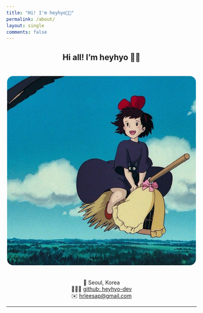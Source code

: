 ```yaml
---
title: "Hi! I'm heyhyo👋🏻"
permalink: /about/
layout: single
comments: false
---
```



<div align="center">

<h2>Hi all! I’m heyhyo 👋🏻</h2>

<img src="/assets/images/kiki.jpeg" alt="heyhyo profile" width="500px" style="border-radius: 16px; margin: 20px 0;">

</div>

<div align="center">

📍 Seoul, Korea <br> 
👩🏻‍💻 [github: heyhyo-dev](https://github.com/heyhyo-dev)  <br>
✉️ hrleesap@gmail.com  <br>

</div>

---






